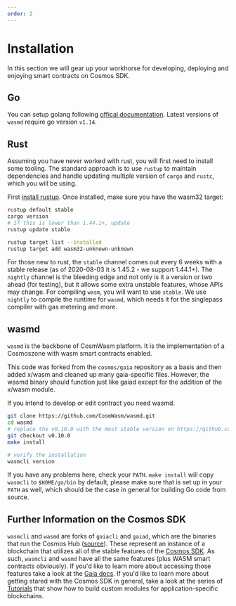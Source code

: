 ```yaml
---
order: 2
---
```


# Installation

In this section we will gear up your workhorse for developing, deploying and enjoying smart contracts on Cosmos SDK.

## Go

You can setup golang following [offical documentation](https://github.com/golang/go/wiki#working-with-go).
Latest versions of `wasmd` require go version `v1.14`.

## Rust

Assuming you have never worked with rust, you will first need to install some tooling. The standard approach is to use `rustup` to maintain dependencies and handle updating multiple version of `cargo` and `rustc`, which you will be using.

First [install rustup](https://rustup.rs/). Once installed, make sure you have the wasm32 target:

```bash
rustup default stable
cargo version
# If this is lower than 1.44.1+, update
rustup update stable

rustup target list --installed
rustup target add wasm32-unknown-unknown
```

For those new to rust, the `stable` channel comes out every 6 weeks with a stable release (as of 2020-08-03 it is 1.45.2 - we support 1.44.1+). The `nightly` channel is the bleeding edge and not only is it a version or two ahead (for testing), but it allows some extra unstable features, whose APIs may change. For compiling `wasm`, you will want to use `stable`. We use
`nightly` to compile the runtime for `wasmd`, which needs it for the singlepass compiler with gas metering and more.

## wasmd

`wasmd` is the backbone of CosmWasm platform. It is the implementation of a Cosmoszone with wasm smart contracts enabled.

This code was forked from the `cosmos/gaia` repository as a basis and then added x/wasm and cleaned up many gaia-specific files. However, the wasmd binary should function just like gaiad except for the addition of the x/wasm module.

If you intend to develop or edit contract you need wasmd.

```sh
git clone https://github.com/CosmWasm/wasmd.git
cd wasmd
# replace the v0.10.0 with the most stable version on https://github.com/CosmWasm/wasmd/releases
git checkout v0.10.0
make install

# verify the installation
wasmcli version
```

If you have any problems here, check your `PATH`. `make install` will copy `wasmcli` to
`$HOME/go/bin` by default, please make sure that is set up in your `PATH` as well, which should
be the case in general for building Go code from source.

## Further Information on the Cosmos SDK

`wasmcli` and `wasmd` are forks of `gaiacli` and `gaiad`, which are the binaries that run the Cosmos Hub ([source](https://github.com/cosmos/gaia)). These represent an instance of a blockchain that utilizes all of the stable features of the [Cosmos SDK](https://github.com/cosmos/cosmos-sdk). As such, `wasmcli` and `wasmd` have all the same features (plus WASM smart contracts obviously). If you'd like to learn more about accessing those features take a look at the [Gaia docs](https://cosmos.network/docs/cosmos-hub/what-is-gaia.html). If you'd like to learn more about getting stared with the Cosmos SDK in general, take a look at the series of [Tutorials](https://tutorials.cosmos.network/) that show how to build custom modules for application-specific blockchains.
